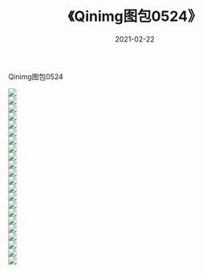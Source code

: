 ﻿---
layout: post
title:  《Qinimg图包0524》
date:   2021-02-22
img: http://imgx.orgx.ga/Qinimg图包/Qinimg图包0524/000.jpg
categories: [美女, 清纯, 唯美]
---

Qinimg图包0524

 ![](http://imgx.orgx.ga/Qinimg图包/Qinimg图包0524/001.jpg) <br>![](http://imgx.orgx.ga/Qinimg图包/Qinimg图包0524/002.jpg) <br>![](http://imgx.orgx.ga/Qinimg图包/Qinimg图包0524/003.jpg) <br>![](http://imgx.orgx.ga/Qinimg图包/Qinimg图包0524/004.jpg) <br>![](http://imgx.orgx.ga/Qinimg图包/Qinimg图包0524/005.jpg) <br>![](http://imgx.orgx.ga/Qinimg图包/Qinimg图包0524/006.jpg) <br>![](http://imgx.orgx.ga/Qinimg图包/Qinimg图包0524/007.jpg) <br>![](http://imgx.orgx.ga/Qinimg图包/Qinimg图包0524/008.jpg) <br>![](http://imgx.orgx.ga/Qinimg图包/Qinimg图包0524/009.jpg) <br>![](http://imgx.orgx.ga/Qinimg图包/Qinimg图包0524/010.jpg) <br>![](http://imgx.orgx.ga/Qinimg图包/Qinimg图包0524/011.jpg) <br>![](http://imgx.orgx.ga/Qinimg图包/Qinimg图包0524/012.jpg) <br>![](http://imgx.orgx.ga/Qinimg图包/Qinimg图包0524/013.jpg) <br>![](http://imgx.orgx.ga/Qinimg图包/Qinimg图包0524/014.jpg) <br>![](http://imgx.orgx.ga/Qinimg图包/Qinimg图包0524/015.jpg) <br>![](http://imgx.orgx.ga/Qinimg图包/Qinimg图包0524/016.jpg) <br>![](http://imgx.orgx.ga/Qinimg图包/Qinimg图包0524/017.jpg) <br>![](http://imgx.orgx.ga/Qinimg图包/Qinimg图包0524/018.jpg) <br>![](http://imgx.orgx.ga/Qinimg图包/Qinimg图包0524/019.jpg) <br>![](http://imgx.orgx.ga/Qinimg图包/Qinimg图包0524/020.jpg) <br>![](http://imgx.orgx.ga/Qinimg图包/Qinimg图包0524/021.jpg) <br>![](http://imgx.orgx.ga/Qinimg图包/Qinimg图包0524/022.jpg) <br>